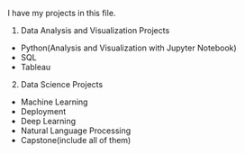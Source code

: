 I have my projects in this file.

1. Data Analysis and Visualization Projects
 - Python(Analysis and Visualization with Jupyter Notebook)
 - SQL
 - Tableau

2. Data Science Projects
 - Machine Learning
 - Deployment
 - Deep Learning
 - Natural Language Processing
 - Capstone(include all of them)




